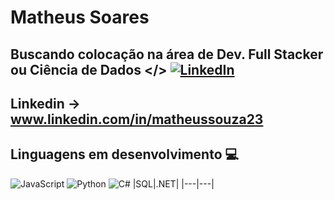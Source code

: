 
# Matheus Soares

## Buscando colocação na área de Dev. Full Stacker ou Ciência de Dados </> [![LinkedIn](https://img.shields.io/badge/LinkedIn-0077B5?style=for-the-badge&logo=linkedin&logoColor=white)](www.linkedin.com/in/matheussouza23)

## Linkedin  ->  www.linkedin.com/in/matheussouza23

## Linguagens em desenvolvimento 💻
![JavaScript](https://img.shields.io/badge/JavaScript-F7DF1E?style=for-the-badge&logo=javascript&logoColor=black) ![Python](https://img.shields.io/badge/python-3670A0?style=for-the-badge&logo=python&logoColor=ffdd54) ![C#](https://img.shields.io/badge/C%23-239120?style=for-the-badge&logo=c-sharp&logoColor=white)
|SQL|.NET|
|---|---|
